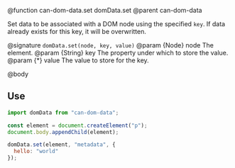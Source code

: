 @function can-dom-data.set domData.set
@parent can-dom-data

Set data to be associated with a DOM node using the specified `key`.
If data already exists for this key, it will be overwritten.

@signature `domData.set(node, key, value)`
@param {Node} node The element.
@param  {String} key The property under which to store the value.
@param {*} value The value to store for the key.

@body

## Use

```js
import domData from "can-dom-data";

const element = document.createElement("p");
document.body.appendChild(element);

domData.set(element, "metadata", {
  hello: "world"
});
```
